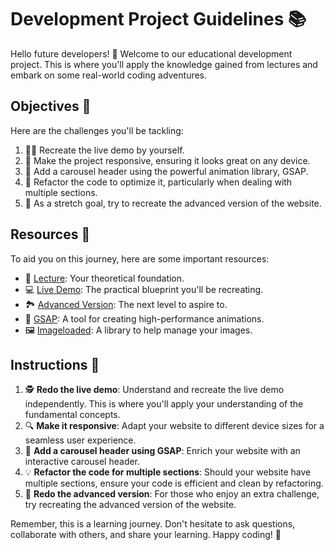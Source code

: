 # Development Project Guidelines 📚

Hello future developers! 👋 Welcome to our educational development project. This is where you'll apply the knowledge gained from lectures and embark on some real-world coding adventures. 

## Objectives 🎯

Here are the challenges you'll be tackling:

1. 👨‍💻 Recreate the live demo by yourself.
2. 📱 Make the project responsive, ensuring it looks great on any device.
3. 🎠 Add a carousel header using the powerful animation library, GSAP.
4. 🔄 Refactor the code to optimize it, particularly when dealing with multiple sections.
5. 🚀 As a stretch goal, try to recreate the advanced version of the website.

## Resources 📖

To aid you on this journey, here are some important resources:

- 🎥 [Lecture](https://www.notion.so/GSAP-Slideshow-8da85170189c457bb1ed754677fa0335?pvs=4): Your theoretical foundation.
- 💻 [Live Demo](https://gsap-slideshow.netlify.app/): The practical blueprint you'll be recreating.
- 🏞️ [Advanced Version](https://gsap-slideshow-advanced.netlify.app/): The next level to aspire to.
- 🌟 [GSAP](https://greensock.com/gsap/): A tool for creating high-performance animations.
- 🖼️ [Imageloaded](https://imagesloaded.desandro.com/): A library to help manage your images.

## Instructions 📝

1. 🕵️ **Redo the live demo**: Understand and recreate the live demo independently. This is where you'll apply your understanding of the fundamental concepts.
2. 🔍 **Make it responsive**: Adapt your website to different device sizes for a seamless user experience.
3. 🎨 **Add a carousel header using GSAP**: Enrich your website with an interactive carousel header.
4. 💡 **Refactor the code for multiple sections**: Should your website have multiple sections, ensure your code is efficient and clean by refactoring.
5. 🎢 **Redo the advanced version**: For those who enjoy an extra challenge, try recreating the advanced version of the website. 

Remember, this is a learning journey. Don't hesitate to ask questions, collaborate with others, and share your learning. Happy coding! 🚀
